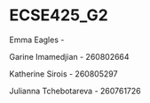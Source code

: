 # ECSE425_G2

Emma Eagles - 

Garine Imamedjian - 260802664

Katherine Sirois - 260805297

Julianna Tchebotareva - 260761726
